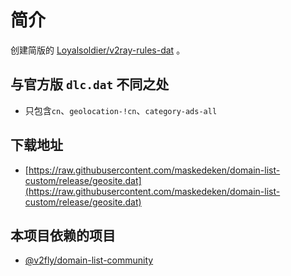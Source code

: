 # 简介

创建简版的 [Loyalsoldier/v2ray-rules-dat](https://github.com/Loyalsoldier/v2ray-rules-dat) 。

## 与官方版 `dlc.dat` 不同之处

- 只包含`cn`、`geolocation-!cn`、`category-ads-all`

## 下载地址

- [https://raw.githubusercontent.com/maskedeken/domain-list-custom/release/geosite.dat](https://raw.githubusercontent.com/maskedeken/domain-list-custom/release/geosite.dat)

## 本项目依赖的项目

- [@v2fly/domain-list-community](https://github.com/v2fly/domain-list-community)

